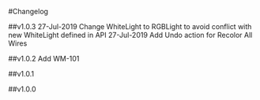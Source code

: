 #Changelog

##v1.0.3
27-Jul-2019 Change WhiteLight to RGBLight to avoid conflict with new WhiteLight defined in API
27-Jul-2019 Add Undo action for Recolor All Wires

##v1.0.2
Add WM-101

##v1.0.1

##v1.0.0
